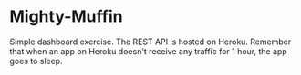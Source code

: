 # Mighty-Muffin
Simple dashboard exercise.
The REST API is hosted on Heroku.
Remember that when an app on Heroku doesn't receive any traffic for 1 hour, the app goes to sleep.
